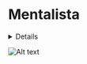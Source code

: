 # Mentalista

  <details>
  Tente adivinhar o número secreto.
  </details>  
                     
![Alt text](https://cdn.discordapp.com/attachments/887544607599120404/986978476768784434/unknown.png)
